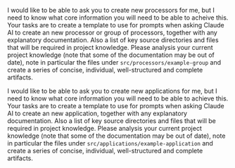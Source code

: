 I would like to be able to ask you to create new processors for me, but I need to know what core information you will need to be able to acheive this.
Your tasks are to create a template to use for prompts when asking Claude AI to create an new processor or group of processors, together with any explanatory documentation. Also a list of key source directories and files that will be required in project knowledge.
Please analysis your current project knowledge (note that some of the documentation may be out of date), note in particular the files under `src/processors/example-group` and create a series of concise, individual, well-structured and complete artifacts.

I would like to be able to ask you to create new applications for me, but I need to know what core information you will need to be able to achieve this.
Your tasks are to create a template to use for prompts when asking Claude AI to create an new application, together with any explanatory documentation. Also a list of key source directories and files that will be required in project knowledge.
Please analysis your current project knowledge (note that some of the documentation may be out of date), note in particular the files under `src/applications/example-application` and create a series of concise, individual, well-structured and complete artifacts.
